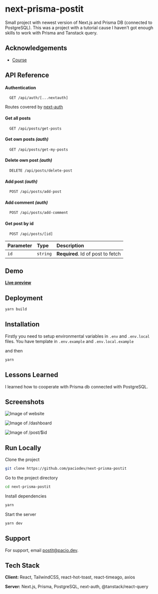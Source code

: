 
# next-prisma-postit

Small project with newest version of Next.js and Prisma DB (connected to PostgreSQL).
This was a project with a tutorial cause I haven't got enough skills to work with Prisma and Tanstack query.


## Acknowledgements

 - [Course](https://www.youtube.com/watch?v=4xduSsxa5Os)


## API Reference

#### Authentication

```http
  GET /api/auth/[...nextauth]
```

Routes covered by [next-auth](https://next-auth.js.org/)

#### Get all posts

```http
  GET /api/posts/get-posts
```

#### Get own posts *(auth)*

```http
  GET /api/posts/get-my-posts
```

#### Delete own post *(auth)*

```http
  DELETE /api/posts/delete-post
```

#### Add post *(auth)*

```http
  POST /api/posts/add-post
```

#### Add comment *(auth)*

```http
  POST /api/posts/add-comment
```

#### Get post by id 

```http
  POST /api/posts/[id]
```

| Parameter | Type     | Description                       |
| :-------- | :------- | :-------------------------------- |
| `id`      | `string` | **Required**. Id of post to fetch |


## Demo

**[Live preview](https://postit.pacio.dev)**
## Deployment

```bash
yarn build
```

## Installation

Firstly you need to setup environmental variables in `.env` and `.env.local` files.
You have template in `.env.example` and `.env.local.example`

and then

```bash
yarn
```

## Lessons Learned

I learned how to cooperate with Prisma db connected with PostgreSQL.
## Screenshots

![Image of website](https://i.imgur.com/9zPCH9x.png)

![Image of /dashboard](https://i.imgur.com/pHTNF0k.png)

![Image of /post/$id](https://i.imgur.com/lN4DoyL.png)
## Run Locally

Clone the project

```bash
git clone https://github.com/paciodev/next-prisma-postit
```

Go to the project directory

```bash
cd next-prisma-postit
```

Install dependencies

```bash
yarn
```

Start the server

```bash
yarn dev
```


## Support

For support, email postit@pacio.dev.


## Tech Stack

**Client:** React, TailwindCSS, react-hot-toast, react-timeago, axios

**Server:** Next.js, Prisma, PostgreSQL, next-auth, @tanstack/react-query

